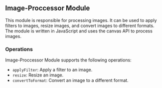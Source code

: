 ## Image-Proccessor Module

This module is responsible for processing images. It can be used to apply filters to images, resize images, and convert images to different formats. The module is written in JavaScript and uses the canvas API to process images.

### Operations
Image-Proccessor Module supports the following operations:
- `applyFilter`: Apply a filter to an image.
- `resize`: Resize an image.
- `convertToFormat`: Convert an image to a different format.